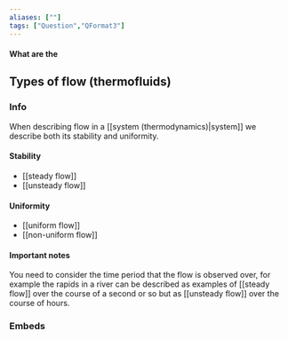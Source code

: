 ```yaml
---
aliases: [""]
tags: ["Question","QFormat3"]
---
```


#### What are the
## Types of flow (thermofluids)
### Info
When describing flow in a [[system (thermodynamics)|system]] we describe both its stability and uniformity.

#### Stability
- [[steady flow]]
- [[unsteady flow]]

#### Uniformity
- [[uniform flow]]
- [[non-uniform flow]]

#### Important notes
You need to consider the time period that the flow is observed over, for example the rapids in a river can be described as examples of [[steady flow]] over the course of a second or so but as [[unsteady flow]] over the course of hours.

### Embeds
